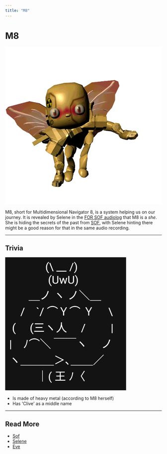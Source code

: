 ```yaml
---
title: "M8"
---
```

# M8

![M8 image](../Resources/m8/m8_character.png)

M8, short for Multidimensional Navigator 8, is a system helping us on our journey. It is revealed by Selene in the 
[FOR SOF audiolog](files/for-sof) that M8 is a *she*. She is hiding the secrets of the past from [SOF](characters/sof.md), 
with Selene hinting there might be a good reason for that in the same audio recording.

***

## Trivia

![M8.png](../Resources/m8/mad_m8.png)

- Is made of heavy metal (according to M8 herself)
- Has 'Clive' as a middle name

***

## Read More

- [Sof](characters/sof)
- [Selene](characters/selene)
- [Eve](characters/eve)
